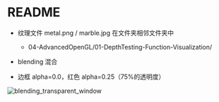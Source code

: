 # README

+ 纹理文件 metal.png / marble.jpg 在文件夹相邻文件夹中
    + 04-AdvancedOpenGL/01-DepthTesting-Function-Visualization/

+ blending 混合
+ 边框 alpha=0.0，红色 alpha=0.25（75%的透明度）

![blending_transparent_window](blending_transparent_window.png)


